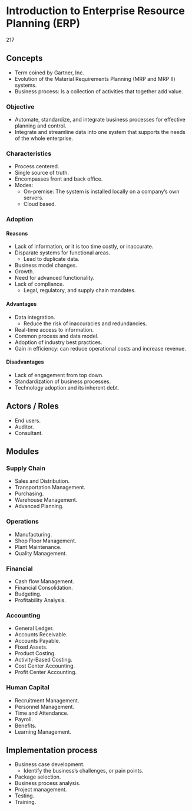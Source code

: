 # Introduction to Enterprise Resource Planning (ERP)
217
## Concepts

- Term coined by Gartner, Inc.
- Evolution of the Material Requirements Planning (MRP and MRP II) systems.
- Business process: Is a collection of activities that together add value.

### Objective

- Automate, standardize, and integrate business processes for effective planning and control.
- Integrate and streamline data into one system that supports the needs of the whole enterprise. 

### Characteristics

- Process centered.
- Single source of truth.
- Encompasses front and back office.
- Modes:
    - On-premise: The system is installed locally on a company’s own servers.
    - Cloud based.

### Adoption

#### Reasons

- Lack of information, or it is too time costly, or inaccurate.
- Disparate systems for functional areas.
    - Lead to duplicate data.
- Business model changes.
- Growth.
- Need for advanced functionality.
- Lack of compliance.
    - Legal, regulatory, and supply chain mandates.

#### Advantages

- Data integration.
    - Reduce the risk of inaccuracies and redundancies.
- Real-time access to information.
- Common process and data model.
- Adoption of industry best practices.
- Gain in efficiency: can reduce operational costs and increase revenue.

#### Disadvantages

- Lack of engagement from top down.
- Standardization of business processes.
- Technology adoption and its inherent debt.

## Actors / Roles

- End users.
- Auditor.
- Consultant.

## Modules

### Supply Chain

- Sales and Distribution.
- Transportation Management.
- Purchasing.
- Warehouse Management.
- Advanced Planning.

### Operations

- Manufacturing.
- Shop Floor Management.
- Plant Maintenance.
- Quality Management.

### Financial

- Cash flow Management.
- Financial Consolidation.
- Budgeting.
- Profitability Analysis.

### Accounting

- General Ledger.
- Accounts Receivable.
- Accounts Payable.
- Fixed Assets.
- Product Costing.
- Activity-Based Costing.
- Cost Center Accounting.
- Profit Center Accounting.

### Human Capital

- Recruitment Management.
- Personnel Management.
- Time and Attendance.
- Payroll.
- Benefits.
- Learning Management.

## Implementation process

- Business case development.
    -  Identify the business’s challenges, or pain points.
- Package selection.
- Business process analysis.
- Project management.
- Testing.
- Training.